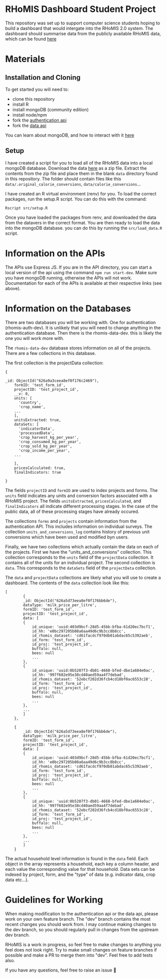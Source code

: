 # RHoMIS Dashboard Student Project

This repository was set up to support computer science
students hoping to build a dashboard that would intergate
into the RHoMIS 2.0 system. The dashboard should summarise
data from the publicly available RHoMIS data, which can be
found [here](https://dataverse.harvard.edu/dataset.xhtml?persistentId=doi:10.7910/DVN/TFXQJN)

# Materials

## Installation and Cloning

To get started you will need to:

- clone this repository
- install R
- install mongoDB (community edition)
- install node/npm
- fork the [authentication api](https://github.com/l-gorman/rhomis-authenticator)
- fork the [data api](https://github.com/l-gorman/rhomis-api)

You can learn about mongoDB, and how to interact with it [here](https://www.mongodb.com/docs/mongodb-shell/)

## Setup

I have created a script for you to load all of the RHoMIS data into a local
mongoDB database. Download the data [here](https://dataverse.harvard.edu/dataset.xhtml?persistentId=doi:10.7910/DVN/TFXQJN)
as a zip file. Extract the contents from the zip file and place them in the blank `data`
directory found in this repository. The folder should contain files like this
`data/.original_calorie_conversions`, `data/calorie_conversions`...

I have created an R virtual environment (renv) for you. To load the correct packages, run the setup.R
script. You can do this with the command:

`Rscript src/setup.R`

Once you have loaded the packages from renv, and downloaded the data from the datavers in the correct
format. You are then ready to load the data into the mongoDB database. you can do this by running the
`src/load_data.R` script.

# Information on the APIs

The APIs use Express JS. If you are in the API directory, you can start a local
version of the api using the command `npm run start-dev`. Make sure you have
mongoDB running, otherwise the APIs will not work. Documentation for each
of the APIs is available at their respective links (see above).

# Information on the Databases

There are two databases you will be working with. One for authentication (rhomis-auth-dev).
It is unlikely that you will need to change anything in the authentication
database. Then there is the rhomis-data-dev. this is likely the one you will
work more with.

The `rhomis-data-dev` database stores information on all of the projects. There are a few collections in this database.

The first collection is the projectData collection:

```
{

_id: ObjectId("626a9a3ceea8ef0f176c2469"),
    formID: 'test_form_id',
    projectID: 'test_project_id',
    __v: 0,
    units: [
      'country',
      'crop_name',
    ...
    ],
    unitsExtracted: true,
    dataSets: [
      'indicatorData',
      'processedData',
      'crop_harvest_kg_per_year',
      'crop_consumed_kg_per_year',
      'crop_sold_kg_per_year',
      'crop_income_per_year',
    ...

    ],
    pricesCalculated: true,
    finalIndicators: true

}
```

The fields `projectID` and `formID` are used to index projects and forms. The `units` field indicates any
units and conversion factors associated with a RHoMIS
project. The fields `unitsExtracted`, `pricesCalculated`, and
`finalIndicators` all indicate different processing stages. In
the case of the public data, all of these processing stages have already occured.

The collections `forms` and `projects` contain information
from the authentication API. This includes information on
individual surveys. The collection `units_and_conversions_log`
contains history of previous unit conversions which have been used and modified byn users.

Finally, we have two collections which actually contain the
data on each of the projects. First we have the "units_and_conversions" collection. This collection
corresponds to the `units` field of the `projectData`
collection. It contains all of the units for an individual
project. The second collection is `data`. This corresponds to
the `dataSets` field of the `projectData` collection.

The `data` and `projectData` collections are likely what
you will use to create a dashboard. The contents of the
`data` collection look like this:

```
[
        {
        _id: ObjectId("626a5d73eea8ef0f176bb6de"),
        dataType: 'milk_price_per_litre',
        formID: 'test_form_id',
        projectID: 'test_project_id',
        data: [
        {
            id_unique: 'uuid:403d9bcf-28d5-45bb-bfba-61d20ec7bcf1',
            id_hh: 'e0bc297205b08a6aa49d6c9b3cc8b8cc',
            id_rhomis_dataset: 'cd61facdcf970db01abdac65c5392aeb',
            id_form: 'test_form_id',
            id_proj: 'test_project_id',
            buffalo: null,
            bees: null
            ...
        },
        {
            id_unique: 'uuid:0b5207f3-db01-4668-bfed-dbe1a604e0ac',
            id_hh: '997f602e95e38cd40aed59aa4f7debad',
            id_rhomis_dataset: '52ebcf202d36fcb4cd18bf0ac6553c28',
            id_form: 'test_form_id',
            id_proj: 'test_project_id',
            buffalo: null,
            bees: null
            ...
        },
        ...
        ]
    },

    {
        _id: ObjectId("626a5d73eea8ef0f176bb6de"),
        dataType: 'milk_price_per_litre',
        formID: 'test_form_id',
        projectID: 'test_project_id',
        data: [
        {
            id_unique: 'uuid:403d9bcf-28d5-45bb-bfba-61d20ec7bcf1',
            id_hh: 'e0bc297205b08a6aa49d6c9b3cc8b8cc',
            id_rhomis_dataset: 'cd61facdcf970db01abdac65c5392aeb',
            id_form: 'test_form_id',
            id_proj: 'test_project_id',
            buffalo: null,
            bees: null
            ...
        },
        {
            id_unique: 'uuid:0b5207f3-db01-4668-bfed-dbe1a604e0ac',
            id_hh: '997f602e95e38cd40aed59aa4f7debad',
            id_rhomis_dataset: '52ebcf202d36fcb4cd18bf0ac6553c28',
            id_form: 'test_form_id',
            id_proj: 'test_project_id',
            buffalo: null,
            bees: null
            ...
        },
        ...
        ]
    }
```

The actual household level information is found in the `data` field.
Each object in the array represents a household, each key a column header, and each value the corresponding value for that household. Data sets can be indexed by project, form, and the "type" of data (e.g. indicator data, crop data etc...).

# Guidelines for Working

When making modification to the authentication api or the data api, please work on
your own feature branch. The "dev" branch contains the most recent changes you should work from.
I may continue making changes to the dev branch, so you should
regularly pull in changes from the upstream dev branch.

RHoMIS is a work in progress, so feel free to make changes to anything you
feel does not look right. Try to make small changes on feature branches
if possible and make a PR to merge them into "dev". Feel free to add
tests also.

If you have any questions, feel free to raise an issue 🙂
